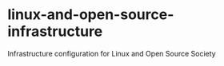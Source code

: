 # linux-and-open-source-infrastructure
Infrastructure configuration for Linux and Open Source Society
